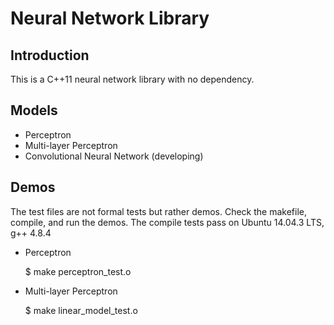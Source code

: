 Neural Network Library
======================

Introduction
------------
This is a C++11 neural network library with no dependency.

Models
------
- Perceptron
- Multi-layer Perceptron
- Convolutional Neural Network (developing)

Demos
-----
The test files are not formal tests but rather demos.
Check the makefile, compile, and run the demos. 
The compile tests pass on Ubuntu 14.04.3 LTS, g++ 4.8.4

- Perceptron

  $ make perceptron_test.o

- Multi-layer Perceptron

  $ make linear_model_test.o
